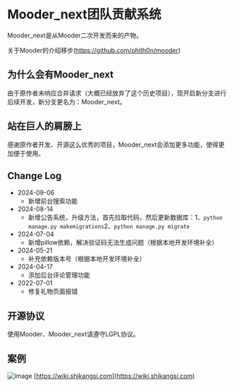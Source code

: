 # Mooder_next团队贡献系统

Mooder_next是从Mooder二次开发而来的产物。

关于Mooder的介绍移步(https://github.com/phith0n/mooder)

## 为什么会有Mooder_next

由于原作者未响应合并请求（大概已经放弃了这个历史项目），现开启新分支进行后续开发，新分支更名为：Mooder_next。

## 站在巨人的肩膀上

感谢原作者开发、开源这么优秀的项目，Mooder_next会添加更多功能，使得更加便于使用。


## Change Log
- 2024-09-06
  - 新增前台搜索功能
- 2024-08-14
  - 新增公告系统，升级方法，首先拉取代码，然后更新数据库：1、`python manage.py makemigrations`2、`python manage.py migrate`
- 2024-07-04
  - 新增pillow依赖，解决验证码无法生成问题（根据本地开发环境补全）
- 2024-05-21
  - 补充依赖版本号（根据本地开发环境补全）
- 2024-04-17
  - 添加后台评论管理功能
- 2022-07-01
  - 修复礼物页面报错

## 开源协议

使用Mooder、Mooder_next请遵守LGPL协议。

## 案例

![image](https://github.com/user-attachments/assets/9ab880e6-93fe-4c63-8b71-7ffda831bc48)
[https://wiki.shikangsi.com](https://wiki.shikangsi.com)

